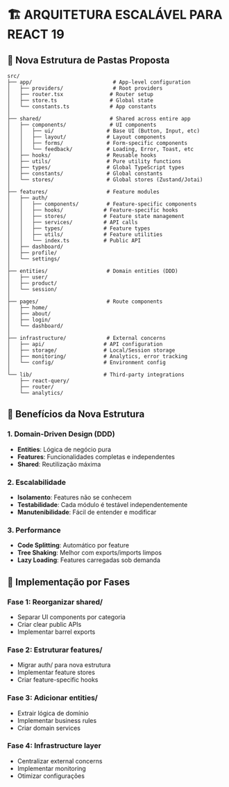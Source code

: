 # 🏗️ ARQUITETURA ESCALÁVEL PARA REACT 19

## 📁 Nova Estrutura de Pastas Proposta

```
src/
├── app/                          # App-level configuration
│   ├── providers/                # Root providers
│   ├── router.tsx               # Router setup
│   ├── store.ts                 # Global state
│   └── constants.ts             # App constants
│
├── shared/                      # Shared across entire app
│   ├── components/              # UI components
│   │   ├── ui/                 # Base UI (Button, Input, etc)
│   │   ├── layout/             # Layout components
│   │   ├── forms/              # Form-specific components
│   │   └── feedback/           # Loading, Error, Toast, etc
│   ├── hooks/                  # Reusable hooks
│   ├── utils/                  # Pure utility functions
│   ├── types/                  # Global TypeScript types
│   ├── constants/              # Global constants
│   └── stores/                 # Global stores (Zustand/Jotai)
│
├── features/                   # Feature modules
│   ├── auth/
│   │   ├── components/         # Feature-specific components
│   │   ├── hooks/             # Feature-specific hooks
│   │   ├── stores/            # Feature state management
│   │   ├── services/          # API calls
│   │   ├── types/             # Feature types
│   │   ├── utils/             # Feature utilities
│   │   └── index.ts           # Public API
│   ├── dashboard/
│   ├── profile/
│   └── settings/
│
├── entities/                   # Domain entities (DDD)
│   ├── user/
│   ├── product/
│   └── session/
│
├── pages/                      # Route components
│   ├── home/
│   ├── about/
│   ├── login/
│   └── dashboard/
│
├── infrastructure/             # External concerns
│   ├── api/                   # API configuration
│   ├── storage/               # Local/Session storage
│   ├── monitoring/            # Analytics, error tracking
│   └── config/                # Environment config
│
└── lib/                       # Third-party integrations
    ├── react-query/
    ├── router/
    └── analytics/
```

## 🎯 Benefícios da Nova Estrutura

### 1. **Domain-Driven Design (DDD)**
- **Entities**: Lógica de negócio pura
- **Features**: Funcionalidades completas e independentes
- **Shared**: Reutilização máxima

### 2. **Escalabilidade**
- **Isolamento**: Features não se conhecem
- **Testabilidade**: Cada módulo é testável independentemente
- **Manutenibilidade**: Fácil de entender e modificar

### 3. **Performance**
- **Code Splitting**: Automático por feature
- **Tree Shaking**: Melhor com exports/imports limpos
- **Lazy Loading**: Features carregadas sob demanda

## 🚀 Implementação por Fases

### Fase 1: Reorganizar shared/
- Separar UI components por categoria
- Criar clear public APIs
- Implementar barrel exports

### Fase 2: Estruturar features/
- Migrar auth/ para nova estrutura
- Implementar feature stores
- Criar feature-specific hooks

### Fase 3: Adicionar entities/
- Extrair lógica de domínio
- Implementar business rules
- Criar domain services

### Fase 4: Infrastructure layer
- Centralizar external concerns
- Implementar monitoring
- Otimizar configurações